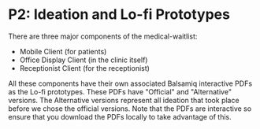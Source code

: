 # P2: Ideation and Lo-fi Prototypes
There are three major components of the medical-waitlist:
- Mobile Client (for patients)
- Office Display Client (in the clinic itself)
- Receptionist Client (for the receptionist)

All these components have their own associated Balsamiq interactive PDFs as the
Lo-fi prototypes. These PDFs have "Official" and "Alternative" versions. The
Alternative versions represent all ideation that took place before we chose the
official versions. Note that the PDFs are interactive so ensure that you
download the PDFs locally to take advantage of this.